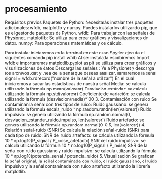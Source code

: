 # procesamiento
Requisitos previos
Paquetes de Python: Necesitarás instalar tres paquetes adicionales: wfdb, matplotlib y numpy. Puedes instalarlos utilizando pip, que es el gestor de paquetes de Python.
wfdb: Para trabajar con las señales de Physionet.
matplotlib: Se utiliza para crear gráficos y visualizaciones de datos.
numpy: Para operaciones matemáticas y de cálculo.

Para instalar iniciaremos en la terminal en este caso Spyder ejecuta el siguientes comando pip install wfdb Al ser instalada escribiremos Import wfdb e importaremos matplotlib.pyplot as plt se utiliza para crear gráficos y visualizaciones de datos Descarga las señales : Ve a Physionet y descarga los archivos .dat y .hea de la señal que deseas analizar. llamaremos la señal signal = wfdb.rdrecord("nombre de la señal a utilizar") En el cual iniciaremos a sacar las estadisticas de nuestra señal Media: se calcula utilizando la fórmula np.mean(valoresr) Desviación estándar: se calcula utilizando la fórmula np.std(valoresr) Coeficiente de variación: se calcula utilizando la fórmula (desviacion/media)*100 
3. Contaminación con ruido
Se contaminan la señal con tres tipos de ruido:
Ruido gaussiano: se genera utilizando la fórmula escala_ruido * np.random.randn(len(valoresr)) Ruido impulsivo: se genera utilizando la fórmula np.random.normal(0, desviacion_estandar_ruido_impulso, len(valoresr)) Ruido artefacto: se genera utilizando la fórmula np.random.normal(0, 0.5, len(valoresr)) 
4. Relación señal-ruido (SNR)
Se calcula la relación señal-ruido (SNR) para cada tipo de ruido:
SNR del ruido artefacto: se calcula utilizando la fórmula 10 * np.log10(P_signal / P_noise_artefacto) SNR del ruido impulsivo: se calcula utilizando la fórmula 10 * np.log10(P_signal / P_noise) SNR de la señal con ruido gaussiano y ruido impulsivo: se calcula utilizando la fórmula 10 * np.log10(potencia_senial / potencia_ruido) 
5. Visualización
Se grafican la señal original, la señal contaminada con ruido, el ruido gaussiano, el ruido impulsivo y la señal contaminada con ruido artefacto utilizando la librería matplotlib.

